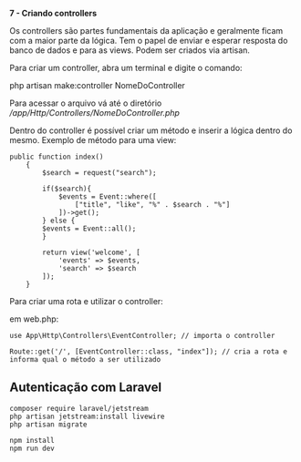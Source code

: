 **7 - Criando controllers**

Os controllers são partes fundamentais da aplicação e geralmente ficam com a maior parte da lógica.
Tem o papel de enviar e esperar resposta do banco de dados e para as views. Podem ser criados via artisan.

Para criar um controller, abra um terminal e digite o comando:

php artisan make:controller NomeDoController

Para acessar o arquivo vá até o diretório */app/Http/Controllers/NomeDoController.php*

Dentro do controller é possível criar um método e inserir a lógica dentro do mesmo. Exemplo de método para uma view:

```
public function index()
    {
        $search = request("search");

        if($search){
            $events = Event::where([
                ["title", "like", "%" . $search . "%"]
            ])->get();
        } else {
        $events = Event::all();
        }
    
        return view('welcome', [
            'events' => $events,
            'search' => $search
        ]);
    }
```

Para criar uma rota e utilizar o controller:

em web.php:

```
use App\Http\Controllers\EventController; // importa o controller

Route::get('/', [EventController::class, "index"]); // cria a rota e informa qual o método a ser utilizado
```

## Autenticação com Laravel

```
composer require laravel/jetstream
php artisan jetstream:install livewire
php artisan migrate

npm install
npm run dev
```

